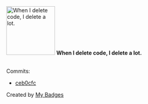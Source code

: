 <img src="https://my-badges.github.io/my-badges/mass-delete-commit.png" alt="When I delete code, I delete a lot." title="When I delete code, I delete a lot." width="128">
<strong>When I delete code, I delete a lot.</strong>
<br><br>

Commits:

- <a href="https://github.com/kingstar0118/AISuperVideoResolution/commit/ceb0cfcaf638345a382f69e166662595693598d2">ceb0cfc</a>


Created by <a href="https://github.com/my-badges/my-badges">My Badges</a>